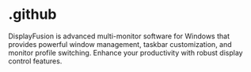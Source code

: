 # .github
DisplayFusion is advanced multi-monitor software for Windows that provides powerful window management, taskbar customization, and monitor profile switching. Enhance your productivity with robust display control features.
